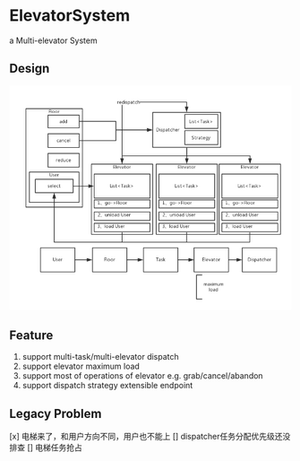# ElevatorSystem
a Multi-elevator System

## Design
![arch](src/main/resources/ElevatorSystem.png)


## Feature
1. support multi-task/multi-elevator dispatch
2. support elevator maximum load
3. support most of operations of elevator e.g. grab/cancel/abandon
4. support dispatch strategy extensible endpoint

## Legacy Problem
[x] 电梯来了，和用户方向不同，用户也不能上
[] dispatcher任务分配优先级还没排查
[] 电梯任务抢占